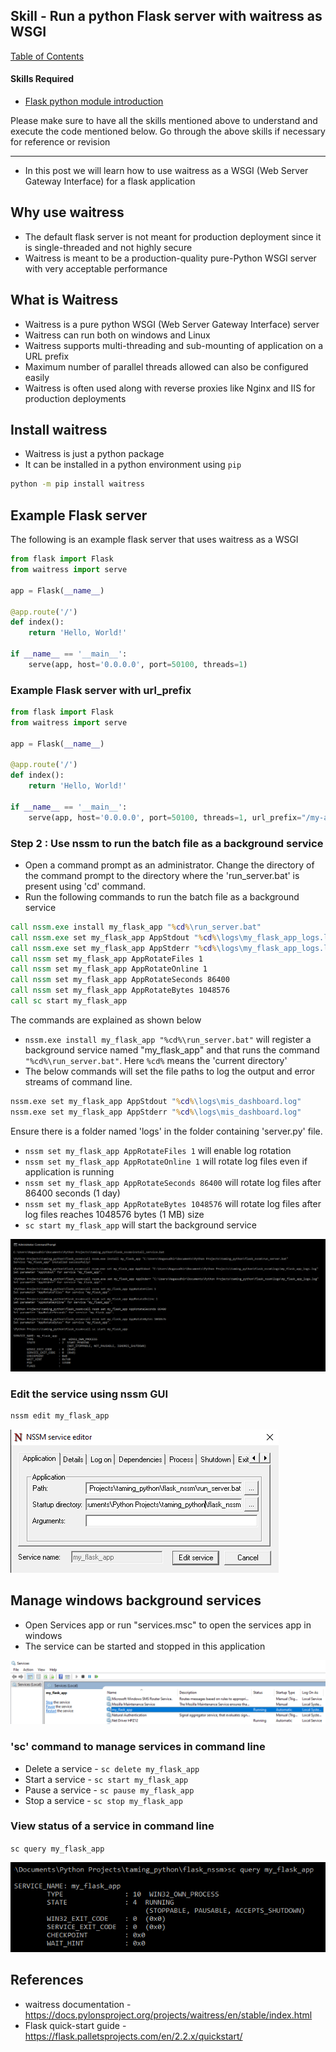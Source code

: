 ## Skill - Run a python Flask server with waitress as WSGI

[Table of Contents](https://nagasudhir.blogspot.com/2020/04/taming-python-table-of-contents.html)

#### Skills Required
* [Flask python module introduction](https://nagasudhir.blogspot.com/2022/04/flask-python-module-introduction-for.html)


Please make sure to have all the skills mentioned above to understand and execute the code mentioned below. Go through the above skills if necessary for reference or revision

<hr/>

* In this post we will learn how to use waitress as a WSGI (Web Server Gateway Interface) for a flask application

## Why use waitress
* The default flask server is not meant for production deployment since it is single-threaded and not highly secure
* Waitress is meant to be a production-quality pure-Python WSGI server with very acceptable performance

## What is Waitress
* Waitress is a pure python WSGI (Web Server Gateway Interface) server
* Waitress can run both on windows and Linux
* Waitress supports multi-threading and sub-mounting of application on a URL prefix
* Maximum number of parallel threads allowed can also be configured easily
* Waitress is often used along with reverse proxies like Nginx and IIS for production deployments

## Install waitress
* Waitress is just a python package
* It can be installed in a python environment using `pip`
```bat
python -m pip install waitress
```

## Example Flask server
The following is an example flask server that uses waitress as a WSGI
```py
from flask import Flask
from waitress import serve

app = Flask(__name__)

@app.route('/')
def index():
    return 'Hello, World!'

if __name__ == '__main__':
    serve(app, host='0.0.0.0', port=50100, threads=1)
```

### Example Flask server with url_prefix
```py
from flask import Flask
from waitress import serve

app = Flask(__name__)

@app.route('/')
def index():
    return 'Hello, World!'

if __name__ == '__main__':
    serve(app, host='0.0.0.0', port=50100, threads=1, url_prefix="/my-app")
```


### Step 2 : Use nssm to run the batch file as a background service
* Open a command prompt as an administrator. Change the directory of the command prompt to the directory where the 'run_server.bat' is present using 'cd' command.
* Run the following commands to run the batch file as a background service
```bat
call nssm.exe install my_flask_app "%cd%\run_server.bat"
call nssm.exe set my_flask_app AppStdout "%cd%\logs\my_flask_app_logs.log"
call nssm.exe set my_flask_app AppStderr "%cd%\logs\my_flask_app_logs.log"
call nssm set my_flask_app AppRotateFiles 1
call nssm set my_flask_app AppRotateOnline 1
call nssm set my_flask_app AppRotateSeconds 86400
call nssm set my_flask_app AppRotateBytes 1048576
call sc start my_flask_app
```
The commands are explained as shown below
* `nssm.exe install my_flask_app "%cd%\run_server.bat"` will register a background service named "my_flask_app" and that runs the command `"%cd%\run_server.bat"`. Here `%cd%` means the 'current directory'
* The below commands will set the file paths to log the output and error streams of command line.
```bat
nssm.exe set my_flask_app AppStdout "%cd%\logs\mis_dashboard.log"
nssm.exe set my_flask_app AppStderr "%cd%\logs\mis_dashboard.log"
```
Ensure there is a folder named 'logs' in the folder containing 'server.py' file.
* `nssm set my_flask_app AppRotateFiles 1` will enable log rotation
* `nssm set my_flask_app AppRotateOnline 1` will rotate log files even if application is running
* `nssm set my_flask_app AppRotateSeconds 86400` will rotate log files after 86400 seconds (1 day)
* `nssm set my_flask_app AppRotateBytes 1048576` will rotate log files after log files reaches 1048576 bytes (1 MB) size
* `sc start my_flask_app` will start the background service

![nssm_install_demo](https://github.com/nagasudhirpulla/taming_python/raw/master/blog/skills/assets/img/nssm_install_demo.png)

### Edit the service using nssm GUI
```bat
nssm edit my_flask_app
```

![nssm_edit_service_demo](https://github.com/nagasudhirpulla/taming_python/raw/master/blog/skills/assets/img/nssm_edit_service_demo.png)

## Manage windows background services
* Open Services app or run "services.msc" to open the services app in windows
* The service can be started and stopped in this application

![nssm_services_msc_demo](https://github.com/nagasudhirpulla/taming_python/raw/master/blog/skills/assets/img/nssm_services_msc_demo.png)

### 'sc' command to manage services in command line
* Delete a service - `sc delete my_flask_app`
* Start a service - `sc start my_flask_app` 
* Pause a service - `sc pause my_flask_app`
* Stop a service - `sc stop my_flask_app`

### View status of a service in command line
`sc query my_flask_app`

![sc_query_demo](https://github.com/nagasudhirpulla/taming_python/raw/master/blog/skills/assets/img/sc_query_demo.png)

## References
* waitress documentation - https://docs.pylonsproject.org/projects/waitress/en/stable/index.html
* Flask quick-start guide - https://flask.palletsprojects.com/en/2.2.x/quickstart/

<!--stackedit_data:
eyJoaXN0b3J5IjpbMTQ4NzYxMjk4NCwtNzQwNDE3Mjk3LC0xNT
Y5NTc4NjY1LC0xNzE3MDI2MDMzLDc4ODc4OTMwM119
-->